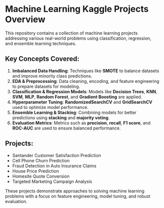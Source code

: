 # Machine Learning Kaggle Projects Overview

This repository contains a collection of machine learning projects addressing various real-world problems using classification, regression, and ensemble learning techniques.

## Key Concepts Covered:
1. **Imbalanced Data Handling**: Techniques like **SMOTE** to balance datasets and improve minority class predictions.
2. **EDA & Preprocessing**: Data cleaning, encoding, and feature engineering to prepare datasets for modeling.
3. **Classification & Regression Models**: Models like **Decision Trees**, **KNN**, **SVM**, **MLP**, **Random Forest**, and **Gradient Boosting** are applied.
4. **Hyperparameter Tuning**: **RandomizedSearchCV** and **GridSearchCV** used to optimize model performance.
5. **Ensemble Learning & Stacking**: Combining models for better predictions using **stacking** and **majority voting**.
6. **Evaluation Metrics**: Metrics such as **precision**, **recall**, **F1 score**, and **ROC-AUC** are used to ensure balanced performance.

## Projects:
- Santander Customer Satisfaction Prediction
- Cell Phone Churn Prediction
- Fraud Detection in Auto Insurance Claims
- House Price Prediction
- Homesite Quote Conversion
- Targeted Marketing Campaign Analysis

These projects demonstrate approaches to solving machine learning problems with a focus on feature engineering, model tuning, and robust evaluation.
